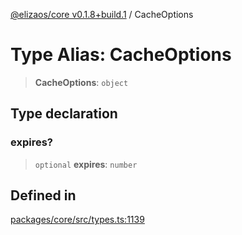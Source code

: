 [@elizaos/core v0.1.8+build.1](../index.md) / CacheOptions

# Type Alias: CacheOptions

> **CacheOptions**: `object`

## Type declaration

### expires?

> `optional` **expires**: `number`

## Defined in

[packages/core/src/types.ts:1139](https://github.com/JoeyKhd/eliza/blob/main/packages/core/src/types.ts#L1139)
